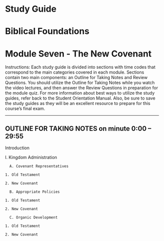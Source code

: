 # Study Guide 
# Biblical Foundations
# Module Seven - The New Covenant

Instructions: Each study guide is divided into sections with time codes that correspond to the main categories covered in each module. Sections contain two main components: an Outline for Taking Notes and Review Questions. You should utilize the Outline for Taking Notes while you watch the video lectures, and then answer the Review Questions in preparation for the module quiz. For more information about best ways to utilize the study guides, refer back to the Student Orientation Manual. Also, be sure to save the study guides as they will be an excellent resource to prepare for this course’s final exam.

**********************************

## OUTLINE FOR TAKING NOTES on minute 0:00 – 29:55

Introduction

I. Kingdom Administration 

      A. Covenant Representatives

  	1. Old Testament

  	2. New Covenant

      B. Appropriate Policies 

  	1. Old Testament

  	2. New Covenant

      C. Organic Development 

  	1. Old Testament

  	2. New Covenant


